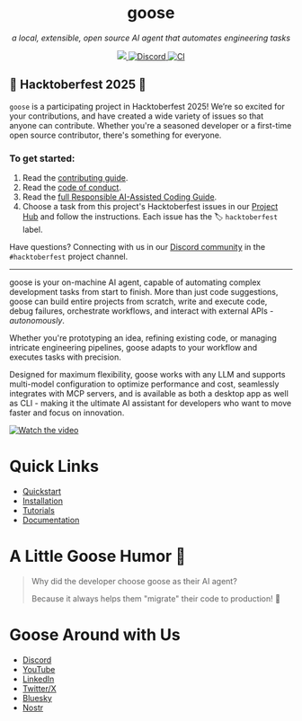 <div align="center">

# goose

_a local, extensible, open source AI agent that automates engineering tasks_

<p align="center">
  <a href="https://opensource.org/licenses/Apache-2.0">
    <img src="https://img.shields.io/badge/License-Apache_2.0-blue.svg">
  </a>
  <a href="https://discord.gg/7GaTvbDwga">
    <img src="https://img.shields.io/discord/1287729918100246654?logo=discord&logoColor=white&label=Join+Us&color=blueviolet" alt="Discord">
  </a>
  <a href="https://github.com/block/goose/actions/workflows/ci.yml">
     <img src="https://img.shields.io/github/actions/workflow/status/block/goose/ci.yml?branch=main" alt="CI">
  </a>
</p>
</div>

## 🎉 Hacktoberfest 2025 🎉

`goose` is a participating project in Hacktoberfest 2025! We’re so excited for your contributions, and have created a wide variety of issues so that anyone can contribute. Whether you're a seasoned developer or a first-time open source contributor, there's something for everyone.

### To get started:
1. Read the [contributing guide](https://github.com/block/goose/blob/main/CONTRIBUTING.md).
2. Read the [code of conduct](https://github.com/block/.github/blob/main/CODE_OF_CONDUCT.md).
3. Read the [full Responsible AI-Assisted Coding Guide](./ai-assisted-coding-guide.md).
4. Choose a task from this project's Hacktoberfest issues in our [Project Hub](https://github.com/block/goose/issues/4705) and follow the instructions. Each issue has the 🏷️ `hacktoberfest` label.

Have questions? Connecting with us in our [Discord community](https://discord.gg/block-opensource) in the `#hacktoberfest` project channel.

---

goose is your on-machine AI agent, capable of automating complex development tasks from start to finish. More than just code suggestions, goose can build entire projects from scratch, write and execute code, debug failures, orchestrate workflows, and interact with external APIs - _autonomously_.

Whether you're prototyping an idea, refining existing code, or managing intricate engineering pipelines, goose adapts to your workflow and executes tasks with precision.

Designed for maximum flexibility, goose works with any LLM and supports multi-model configuration to optimize performance and cost, seamlessly integrates with MCP servers, and is available as both a desktop app as well as CLI - making it the ultimate AI assistant for developers who want to move faster and focus on innovation.

[![Watch the video](https://github.com/user-attachments/assets/c477019c-570d-4cf9-9553-c274b79cb279)](https://youtu.be/D-DpDunrbpo)

# Quick Links
- [Quickstart](https://block.github.io/goose/docs/quickstart)
- [Installation](https://block.github.io/goose/docs/getting-started/installation)
- [Tutorials](https://block.github.io/goose/docs/category/tutorials)
- [Documentation](https://block.github.io/goose/docs/category/getting-started)


# A Little Goose Humor 🦢

> Why did the developer choose goose as their AI agent?
> 
> Because it always helps them "migrate" their code to production! 🚀

# Goose Around with Us
- [Discord](https://discord.gg/block-opensource)
- [YouTube](https://www.youtube.com/@goose-oss)
- [LinkedIn](https://www.linkedin.com/company/goose-oss)
- [Twitter/X](https://x.com/goose_oss)
- [Bluesky](https://bsky.app/profile/opensource.block.xyz)
- [Nostr](https://njump.me/opensource@block.xyz)
